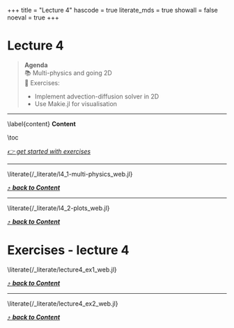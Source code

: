 +++
title = "Lecture 4"
hascode = true
literate_mds = true
showall = false
noeval = true
+++

# Lecture 4

> **Agenda**\
> :books: Multi-physics and going 2D\
> :construction: Exercises:
>
> - Implement advection-diffusion solver in 2D
> - Use Makie.jl for visualisation

---

\label{content}
**Content**

\toc

[_👉 get started with exercises_](#exercises_-_lecture_4)

---

\literate{/_literate/l4_1-multi-physics_web.jl}

[⤴ _**back to Content**_](#content)

---

\literate{/_literate/l4_2-plots_web.jl}

[⤴ _**back to Content**_](#content)

# Exercises - lecture 4

\literate{/_literate/lecture4_ex1_web.jl}

[⤴ _**back to Content**_](#content)

---

\literate{/_literate/lecture4_ex2_web.jl}

[⤴ _**back to Content**_](#content)
